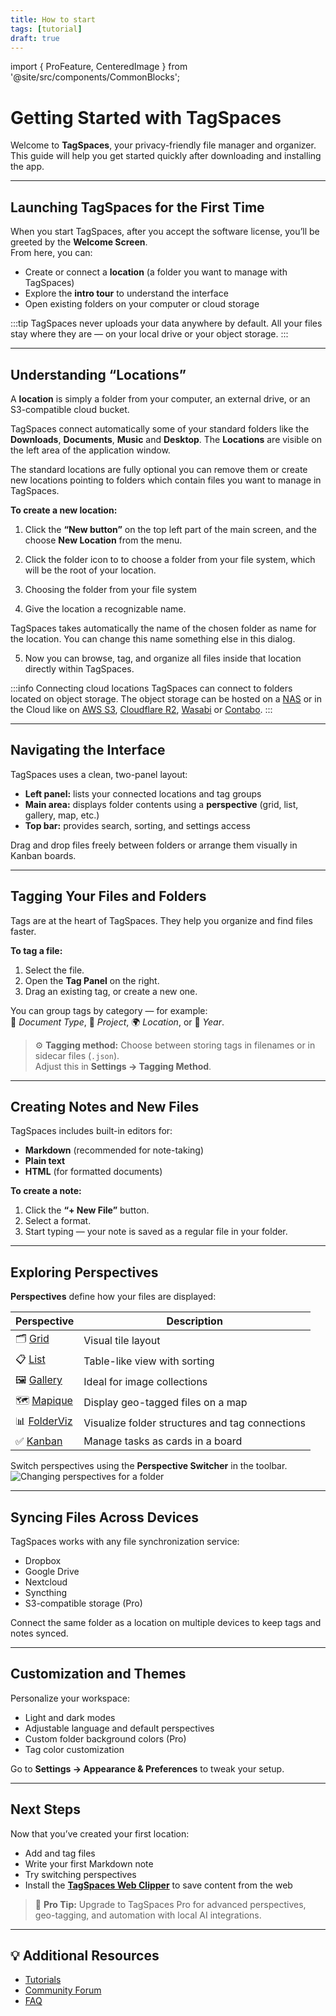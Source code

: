```yaml
---
title: How to start
tags: [tutorial]
draft: true
---
```


<!-- 🧭 TagSpaces as manager for personal data storage -->

import { ProFeature, CenteredImage } from '@site/src/components/CommonBlocks';

# Getting Started with TagSpaces

Welcome to **TagSpaces**, your privacy-friendly file manager and organizer.  
This guide will help you get started quickly after downloading and installing the app.

---

## Launching TagSpaces for the First Time

When you start TagSpaces, after you accept the software license, you’ll be greeted by the **Welcome Screen**.  
From here, you can:

- Create or connect a **location** (a folder you want to manage with TagSpaces)
- Explore the **intro tour** to understand the interface
- Open existing folders on your computer or cloud storage

<!-- > 💡 **Tip:**  -->

:::tip
TagSpaces never uploads your data anywhere by default. All your files stay where they are — on your local drive or your object storage.
:::

---

## Understanding “Locations”

A **location** is simply a folder from your computer, an external drive, or an S3-compatible cloud bucket.

<!-- > 🔒 **Privacy Note:** TagSpaces reads and writes directly to your files — it does not upload or track any data. -->

TagSpaces connect automatically some of your standard folders like the **Downloads**, **Documents**, **Music** and **Desktop**. The **Locations** are visible on the left area of the application window.

<CenteredImage src="/media/how-to-start/default-locations.avif" caption="Default locations in the location manager" showCaption/>

The standard locations are fully optional you can remove them or create new locations pointing to folders which contain files you want to manage in TagSpaces.

**To create a new location:**

1. Click the **“New button”** on the top left part of the main screen, and the choose **New Location** from the menu.

<CenteredImage src="/media/how-to-start/open-create-location-dialog.avif" caption="Opening the dialog for creating new locations" showCaption/>

2. Click the folder icon to to choose a folder from your file system, which will be the root of your location.

<CenteredImage src="/media/how-to-start/choosing-folder.avif" caption="Choose the folder for the location" showCaption/>

3. Choosing the folder from your file system

<CenteredImage src="/media/how-to-start/choosing-location-folder.avif" caption="Choosing the root folder for your location from your file system" showCaption/>

4. Give the location a recognizable name.

<CenteredImage src="/media/how-to-start/adjusting-location.avif" caption="Giving a suitable name for your location" showCaption/>

TagSpaces takes automatically the name of the chosen folder as name for the location. You can change this name something else in this dialog.

5. Now you can browse, tag, and organize all files inside that location directly within TagSpaces.

<CenteredImage src="/media/how-to-start/listing-location.avif" caption="Giving a suitable name for your location" showCaption/>

:::info Connecting cloud locations
TagSpaces can connect to folders located on object storage. The object storage can be hosted on a [NAS](/tutorials/folders-as-objectstorage-with-s3proxy) or in the Cloud like on [AWS S3](/tutorials/s3-bucket-locations), [Cloudflare R2](/tutorials/tagspaces-web-cloudflare), [Wasabi](/tutorials/wasabi-locations) or [Contabo](/tutorials/wasabi-locations).
:::

---

## Navigating the Interface

TagSpaces uses a clean, two-panel layout:

- **Left panel:** lists your connected locations and tag groups
- **Main area:** displays folder contents using a **perspective** (grid, list, gallery, map, etc.)
- **Top bar:** provides search, sorting, and settings access

Drag and drop files freely between folders or arrange them visually in Kanban boards.

---

## Tagging Your Files and Folders

Tags are at the heart of TagSpaces. They help you organize and find files faster.

**To tag a file:**

1. Select the file.
2. Open the **Tag Panel** on the right.
3. Drag an existing tag, or create a new one.

You can group tags by category — for example:  
🧾 _Document Type_, 🎨 _Project_, 🌍 _Location_, or 📅 _Year_.

> ⚙️ **Tagging method:** Choose between storing tags in filenames or in sidecar files (`.json`).  
> Adjust this in **Settings → Tagging Method**.

---

## Creating Notes and New Files

TagSpaces includes built-in editors for:

- **Markdown** (recommended for note-taking)
- **Plain text**
- **HTML** (for formatted documents)

**To create a note:**

1. Click the **“+ New File”** button.
2. Select a format.
3. Start typing — your note is saved as a regular file in your folder.

---

## Exploring Perspectives

**Perspectives** define how your files are displayed:

| Perspective                                            | Description                                     |
| ------------------------------------------------------ | ----------------------------------------------- |
| 🗂️ [Grid](/perspectives/grid)                          | Visual tile layout                              |
| 📋 [List](/perspectives/list)                          | Table-like view with sorting                    |
| 🖼️ [Gallery](/perspectives/gallery) <ProFeature />     | Ideal for image collections                     |
| 🗺️ [Mapique](/perspectives/mapique) <ProFeature />     | Display geo-tagged files on a map               |
| 📊 [FolderViz](/perspectives/folderviz) <ProFeature /> | Visualize folder structures and tag connections |
| ✅ [Kanban](/perspectives/kanben) <ProFeature />       | Manage tasks as cards in a board                |

Switch perspectives using the **Perspective Switcher** in the toolbar.
![Changing perspectives for a folder](/media/core/perspective-switch.avif)

---

## Syncing Files Across Devices

TagSpaces works with any file synchronization service:

- Dropbox
- Google Drive
- Nextcloud
- Syncthing
- S3-compatible storage (Pro)

Connect the same folder as a location on multiple devices to keep tags and notes synced.

---

## Customization and Themes

Personalize your workspace:

- Light and dark modes
- Adjustable language and default perspectives
- Custom folder background colors (Pro)
- Tag color customization

Go to **Settings → Appearance & Preferences** to tweak your setup.

---

## Next Steps

Now that you’ve created your first location:

- Add and tag files
- Write your first Markdown note
- Try switching perspectives
- Install the **[TagSpaces Web Clipper](https://www.tagspaces.org/products/webclipper/)** to save content from the web

> 🚀 **Pro Tip:** Upgrade to TagSpaces Pro for advanced perspectives, geo-tagging, and automation with local AI integrations.

---

## 💡 Additional Resources

- [Tutorials](/tags/tutorial/)
- [Community Forum](https://tagspaces.discourse.group/)
- [FAQ](https://www.tagspaces.org/faq/)
